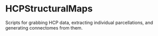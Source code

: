 # HCPStructuralMaps
Scripts for grabbing HCP data, extracting individual parcellations, and generating connectomes from them.

